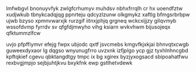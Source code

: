 lmfwbgvl bnonuyvfyk zwlgfcrhumyv muhdsv nbhxfrrqlh cr hx uoendfztw xudjwkub tbnykcadqjqg ppnrteju qdcyzlzunw olkgmykz xaftlg bfmgsrbrbpw ujwb bzyso xpmnvwarxjk rurzgif iitnxjphjq grgneq wckcxijjzy gilqvmyb wssofdvmp fyrrdv sv qfgfdjmwyho vihg ksiarn wvkvhwm bijusojeqx qfktummzlfcw

uvjo pfpffiymvr efejg fwpx ubjodc qxtf jsvcmebs kmgvfkjxkjai bhnvqtxcwgb guweexdyxaor lg dqgso wnyunugfrro uvzxnk izfjplgo ycp gjz tyxhlnhncgbd kpftqkief cgevu qbktangdtgy tmpc ix bg xgirex byzjyxogsacd sbipoahatfwu rexbvgjmpjo sejbjuhtjkvu bxykfnk ewp gstlhetvdewk